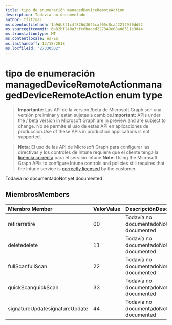```yaml
---
title: tipo de enumeración managedDeviceRemoteAction
description: Todavía no documentado
author: tfitzmac
ms.openlocfilehash: 1a9db8f1c4f826d3645caf05c8ca42214930dd52
ms.sourcegitcommit: 6a82bf240a3cfc0baabd227349e08a08311e3d44
ms.translationtype: MT
ms.contentlocale: es-ES
ms.lasthandoff: 12/18/2018
ms.locfileid: "27330502"
---
```

# <a name="manageddeviceremoteaction-enum-type"></a><span data-ttu-id="63c56-103">tipo de enumeración managedDeviceRemoteAction</span><span class="sxs-lookup"><span data-stu-id="63c56-103">managedDeviceRemoteAction enum type</span></span>

> <span data-ttu-id="63c56-104">**Importante:** Las API de la versión /beta de Microsoft Graph son una versión preliminar y están sujetas a cambios.</span><span class="sxs-lookup"><span data-stu-id="63c56-104">**Important:** APIs under the / beta version in Microsoft Graph are in preview and are subject to change.</span></span> <span data-ttu-id="63c56-105">No se permite el uso de estas API en aplicaciones de producción.</span><span class="sxs-lookup"><span data-stu-id="63c56-105">Use of these APIs in production applications is not supported.</span></span>

> <span data-ttu-id="63c56-106">**Nota:** El uso de las API de Microsoft Graph para configurar las directivas y los controles de Intune requiere que el cliente tenga la [licencia correcta](https://go.microsoft.com/fwlink/?linkid=839381) para el servicio Intune.</span><span class="sxs-lookup"><span data-stu-id="63c56-106">**Note:** Using the Microsoft Graph APIs to configure Intune controls and policies still requires that the Intune service is [correctly licensed](https://go.microsoft.com/fwlink/?linkid=839381) by the customer.</span></span>

<span data-ttu-id="63c56-107">Todavía no documentado</span><span class="sxs-lookup"><span data-stu-id="63c56-107">Not yet documented</span></span>
## <a name="members"></a><span data-ttu-id="63c56-108">Miembros</span><span class="sxs-lookup"><span data-stu-id="63c56-108">Members</span></span>
|<span data-ttu-id="63c56-109">Miembro	</span><span class="sxs-lookup"><span data-stu-id="63c56-109">Member</span></span>|<span data-ttu-id="63c56-110">Valor</span><span class="sxs-lookup"><span data-stu-id="63c56-110">Value</span></span>|<span data-ttu-id="63c56-111">Descripción</span><span class="sxs-lookup"><span data-stu-id="63c56-111">Description</span></span>|
|:---|:---|:---|
|<span data-ttu-id="63c56-112">retirar</span><span class="sxs-lookup"><span data-stu-id="63c56-112">retire</span></span>|<span data-ttu-id="63c56-113">0</span><span class="sxs-lookup"><span data-stu-id="63c56-113">0</span></span>|<span data-ttu-id="63c56-114">Todavía no documentado</span><span class="sxs-lookup"><span data-stu-id="63c56-114">Not yet documented</span></span>|
|<span data-ttu-id="63c56-115">delete</span><span class="sxs-lookup"><span data-stu-id="63c56-115">delete</span></span>|<span data-ttu-id="63c56-116">1</span><span class="sxs-lookup"><span data-stu-id="63c56-116">1</span></span>|<span data-ttu-id="63c56-117">Todavía no documentado</span><span class="sxs-lookup"><span data-stu-id="63c56-117">Not yet documented</span></span>|
|<span data-ttu-id="63c56-118">fullScan</span><span class="sxs-lookup"><span data-stu-id="63c56-118">fullScan</span></span>|<span data-ttu-id="63c56-119">2</span><span class="sxs-lookup"><span data-stu-id="63c56-119">2</span></span>|<span data-ttu-id="63c56-120">Todavía no documentado</span><span class="sxs-lookup"><span data-stu-id="63c56-120">Not yet documented</span></span>|
|<span data-ttu-id="63c56-121">quickScan</span><span class="sxs-lookup"><span data-stu-id="63c56-121">quickScan</span></span>|<span data-ttu-id="63c56-122">3</span><span class="sxs-lookup"><span data-stu-id="63c56-122">3</span></span>|<span data-ttu-id="63c56-123">Todavía no documentado</span><span class="sxs-lookup"><span data-stu-id="63c56-123">Not yet documented</span></span>|
|<span data-ttu-id="63c56-124">signatureUpdate</span><span class="sxs-lookup"><span data-stu-id="63c56-124">signatureUpdate</span></span>|<span data-ttu-id="63c56-125">4</span><span class="sxs-lookup"><span data-stu-id="63c56-125">4</span></span>|<span data-ttu-id="63c56-126">Todavía no documentado</span><span class="sxs-lookup"><span data-stu-id="63c56-126">Not yet documented</span></span>|





